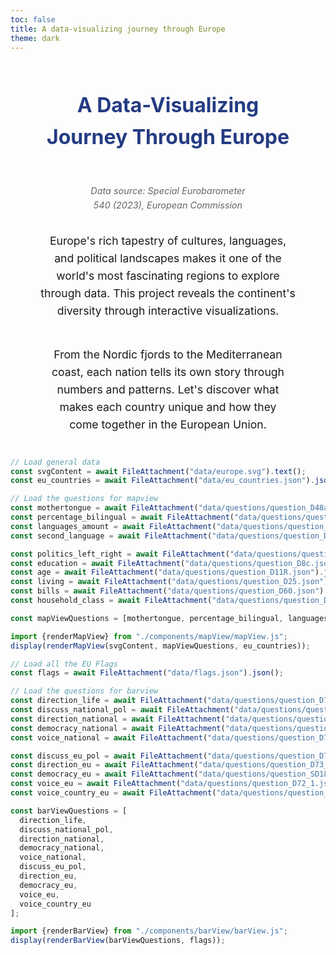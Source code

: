 ```yaml
---
toc: false
title: A data-visualizing journey through Europe
theme: dark
---
```


<div class="europe-container">
  <h1 class="europe-title">A Data-Visualizing Journey Through Europe</h1>

<p class="europe-source">
    <em>Data source: Special Eurobarometer 540 (2023), European Commission</em>
  </p>

  <p class="europe-intro">
    Europe's rich tapestry of cultures, languages, and political landscapes makes it one of the world's most fascinating regions to explore through data. This project reveals the continent's diversity through interactive visualizations.
  </p>

  <p class="europe-intro">
    From the Nordic fjords to the Mediterranean coast, each nation tells its own story through numbers and patterns. Let's discover what makes each country unique and how they come together in the European Union.
  </p>
</div>

```js
// Load general data
const svgContent = await FileAttachment("data/europe.svg").text();
const eu_countries = await FileAttachment("data/eu_countries.json").json();
```

```js
// Load the questions for mapview   
const mothertongue = await FileAttachment("data/questions/question_D48a.json").json(); // mothertongue
const percentage_bilingual = await FileAttachment("data/questions/question_D48f_2ndmtongues.json").json(); // bilangual percentage
const languages_amount = await FileAttachment("data/questions/question_D48count.json").json(); // amount languages
const second_language = await FileAttachment("data/questions/question_D48b.json").json(); // 2nd language

const politics_left_right = await FileAttachment("data/questions/question_D1.json").json(); // left-right politics
const education = await FileAttachment("data/questions/question_D8c.json").json(); // education
const age = await FileAttachment("data/questions/question_D11R.json").json(); // age
const living = await FileAttachment("data/questions/question_D25.json").json(); // living situation
const bills = await FileAttachment("data/questions/question_D60.json").json(); // bills
const household_class = await FileAttachment("data/questions/question_D63.json").json(); // household class

const mapViewQuestions = [mothertongue, percentage_bilingual, languages_amount, second_language, politics_left_right, education, age, living, bills, household_class];
```


```js
import {renderMapView} from "./components/mapView/mapView.js";
display(renderMapView(svgContent, mapViewQuestions, eu_countries));
```

```js
// Load all the EU Flags
const flags = await FileAttachment("data/flags.json").json();
```

```js
// Load the questions for barview
const direction_life = await FileAttachment("data/questions/question_D73_4.json").json(); // direction of life
const discuss_national_pol = await FileAttachment("data/questions/question_D71_1.json").json(); // discuss national politics
const direction_national = await FileAttachment("data/questions/question_D73_1.json").json(); // direction of national politics
const democracy_national = await FileAttachment("data/questions/question_SD18a.json").json(); // democracy national
const voice_national = await FileAttachment("data/questions/question_D72_2.json").json(); // voice in national politics

const discuss_eu_pol = await FileAttachment("data/questions/question_D71_2.json").json(); // discuss EU politics
const direction_eu = await FileAttachment("data/questions/question_D73_2.json").json(); // direction of EU
const democracy_eu = await FileAttachment("data/questions/question_SD18b.json").json(); // democracy EU
const voice_eu = await FileAttachment("data/questions/question_D72_1.json").json(); // voice in EU
const voice_country_eu = await FileAttachment("data/questions/question_D72_3.json").json(); // voice in country EU

const barViewQuestions = [
  direction_life,
  discuss_national_pol,
  direction_national,
  democracy_national,
  voice_national,
  discuss_eu_pol,
  direction_eu,
  democracy_eu,
  voice_eu,
  voice_country_eu
];
```

```js
import {renderBarView} from "./components/barView/barView.js";
display(renderBarView(barViewQuestions, flags));
```

<style>
  .europe-container {
    margin: 0 auto;
    padding: 0 20px;
    font-family: -apple-system, BlinkMacSystemFont, 'Segoe UI', sans-serif;
    line-height: 1.6;
    display: flex;
    flex-direction: column;
    align-items: center;
    text-wrap: balance;
    text-align: center;
  }
  .europe-title {
    max-width: none;
    color: #253b82;
    text-align: center;
    margin-bottom: 1rem;
    font-size: 2rem;
  }
  .europe-intro {
    max-width: none;
    font-size: 1.1rem;
    margin-bottom: 1.5rem;
  }
  .europe-section {
    max-width: none;
    margin: 2rem 0;
  }
  .europe-subtitle {
    max-width: none;
    color: #253b82;
    border-bottom: 2px solid #00ffff;
    padding-bottom: 0.5rem;
    margin-bottom: 1rem;
    font-size: 1.4rem;
  }
  .europe-highlight {
    max-width: none;
    font-weight: bold;
    color: #253b82;
  }
  .europe-divider {
    border: 0;
    height: 1px;
    background: #ddd;
    margin: 2rem 0;
  }
  .europe-callout {
    max-width: none;
    font-weight: bold;
    text-align: center;
    margin: 1.5rem 0;
  }
  .europe-source {
    max-width: none;
    font-size: 0.9rem;
    color: #666;
    text-align: center;
    margin-top: 2rem;
  }

.map-container {
    margin: 0 auto;
    padding: 0 20px;
    font-family: -apple-system, BlinkMacSystemFont, 'Segoe UI', sans-serif;
    line-height: 1.6;
    display: flex;
    flex-direction: column;
    text-wrap: balance;
    text-align: center;
  }
</style>
